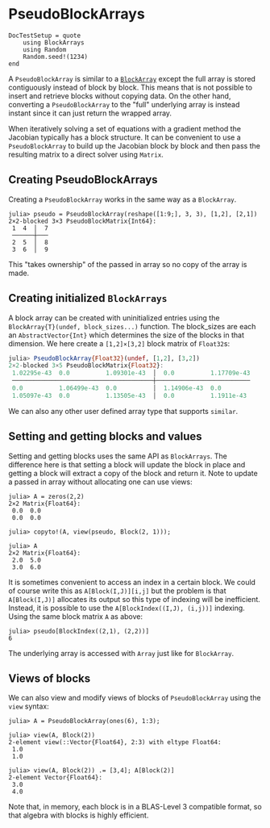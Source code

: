 # PseudoBlockArrays

```@meta
DocTestSetup = quote
    using BlockArrays
    using Random
    Random.seed!(1234)
end
```

A `PseudoBlockArray` is similar to a [`BlockArray`](@ref) except the full array is stored
contiguously instead of block by block. This means that is not possible to insert and retrieve
blocks without copying data. On the other hand, converting a `PseudoBlockArray` to the "full" underlying array is instead instant since
it can just return the wrapped array.

When iteratively solving a set of equations with a gradient method the Jacobian typically has a block structure. It can be convenient
to use a `PseudoBlockArray` to build up the Jacobian block by block and then pass the resulting matrix to
a direct solver using `Matrix`.

## Creating PseudoBlockArrays

Creating a `PseudoBlockArray` works in the same way as a `BlockArray`.

```jldoctest A
julia> pseudo = PseudoBlockArray(reshape([1:9;], 3, 3), [1,2], [2,1])
2×2-blocked 3×3 PseudoBlockMatrix{Int64}:
 1  4  │  7
 ──────┼───
 2  5  │  8
 3  6  │  9
```

This "takes ownership" of the passed in array so no copy of the array is made.


## Creating initialized `BlockArrays`

A block array can be created with uninitialized entries using the `BlockArray{T}(undef, block_sizes...)`
function. The block_sizes are each an `AbstractVector{Int}` which determines the size of the blocks in that dimension. We here create a `[1,2]×[3,2]` block matrix of `Float32`s:
```julia
julia> PseudoBlockArray{Float32}(undef, [1,2], [3,2])
2×2-blocked 3×5 PseudoBlockMatrix{Float32}:
 1.02295e-43  0.0          1.09301e-43  │  0.0          1.17709e-43
 ───────────────────────────────────────┼──────────────────────────
 0.0          1.06499e-43  0.0          │  1.14906e-43  0.0
 1.05097e-43  0.0          1.13505e-43  │  0.0          1.1911e-43
```
We can also any other user defined array type that supports `similar`.

## Setting and getting blocks and values

Setting and getting blocks uses the same API as `BlockArrays`. The difference here is that setting a block will update the block in place and getting a block
will extract a copy of the block and return it. Note to update a passed in array without allocating
one can use views:

```jldoctest A
julia> A = zeros(2,2)
2×2 Matrix{Float64}:
 0.0  0.0
 0.0  0.0

julia> copyto!(A, view(pseudo, Block(2, 1)));

julia> A
2×2 Matrix{Float64}:
 2.0  5.0
 3.0  6.0
```

It is sometimes convenient to access an index in a certain block. We could of course write this as `A[Block(I,J)][i,j]` but the problem is that `A[Block(I,J)]` allocates its output so this type of indexing will be inefficient. Instead, it is possible to use the `A[BlockIndex((I,J), (i,j))]` indexing. Using the same block matrix `A` as above:

```jldoctest A
julia> pseudo[BlockIndex((2,1), (2,2))]
6
```

The underlying array is accessed with `Array` just like for `BlockArray`.


## Views of blocks

We can also view and modify views of blocks of `PseudoBlockArray` using the `view` syntax:
```jldoctest
julia> A = PseudoBlockArray(ones(6), 1:3);

julia> view(A, Block(2))
2-element view(::Vector{Float64}, 2:3) with eltype Float64:
 1.0
 1.0

julia> view(A, Block(2)) .= [3,4]; A[Block(2)]
2-element Vector{Float64}:
 3.0
 4.0
```
Note that, in memory, each block is in a BLAS-Level 3 compatible format, so
that algebra with blocks is highly efficient.
